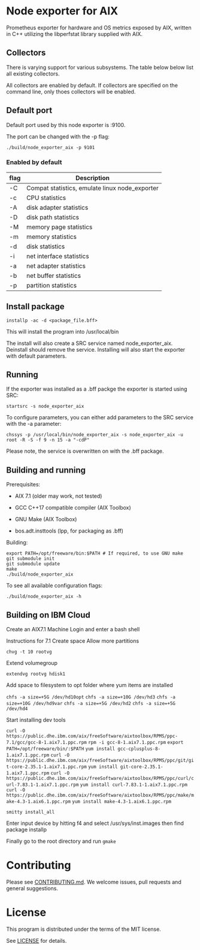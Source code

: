 # Node exporter for AIX

Prometheus exporter for hardware and OS metrics exposed by AIX, written
in C++ utilizing the libperfstat library supplied with AIX.

## Collectors

There is varying support for various subsystems. The table below
below list all existing collectors.

All collectors are enabled by default.  If collectors are specified on the
command line, only thoes collectors will be enabled.

## Default port
Default port used by this node exporter is :9100.

The port can be changed with the -p flag:

    ./build/node_exporter_aix -p 9101

### Enabled by default

flag | Description
-----|-------------
-C | Compat statistics, emulate linux node_exporter
-c | CPU statistics
-A | disk adapter statistics
-D | disk path statistics
-M | memory page statistics
-m | memory statistics
-d | disk statistics
-i | net interface statistics
-a | net adapter statistics
-b | net buffer statistics
-p | partition statistics

## Install package
    installp -ac -d <package_file.bff>

This will install the program into /usr/local/bin

The install will also create a SRC service named node_exporter_aix.  Deinstall should remove the service.  Installing will also start the exporter with default parameters.

## Running

If the exporter was installed as a .bff packge the exporter is started using SRC:

    startsrc -s node_exporter_aix
    
To configure parameters, you can either add parameters to the SRC service with the -a parameter:

    chssys -p /usr/local/bin/node_exporter_aix -s node_exporter_aix -u root -R -S -f 9 -n 15 -a "-cdP"
    
Please note, the service is overwritten on with the .bff package.

## Building and running

Prerequisites:

* AIX 7.1 (older may work, not tested)
* GCC C++17 compatible compiler (AIX Toolbox)
* GNU Make (AIX Toolbox)

* bos.adt.insttools (lpp, for packaging as .bff)

Building:

    export PATH=/opt/freeware/bin:$PATH # If required, to use GNU make
    git submodule init
    git submodule update
    make
    ./build/node_exporter_aix

To see all available configuration flags:

    ./build/node_exporter_aix -h
    
## Building on IBM Cloud

Create an AIX7.1 Machine
Login and enter a bash shell
    
Instructions for 7.1
Create space
Allow more partitions

`chvg -t 10 rootvg`

Extend volumegroup

`extendvg rootvg hdisk1`

Add space to filesystem to opt folder where yum items are installed

`chfs -a size=+5G /dev/hd10opt`
`chfs -a size=+10G /dev/hd3`
`chfs -a size=+10G /dev/hd9var`
`chfs -a size=+5G /dev/hd2`
`chfs -a size=+5G /dev/hd4`

Start installing dev tools

`curl -O https://public.dhe.ibm.com/aix/freeSoftware/aixtoolbox/RPMS/ppc-7.1/gcc/gcc-8-1.aix7.1.ppc.rpm`
`rpm -i gcc-8-1.aix7.1.ppc.rpm`
`export PATH=/opt/freeware/bin/:$PATH`
`yum install gcc-cplusplus-8-1.aix7.1.ppc.rpm`
`curl -O https://public.dhe.ibm.com/aix/freeSoftware/aixtoolbox/RPMS/ppc/git/git-core-2.35.1-1.aix7.1.ppc.rpm`
`yum install git-core-2.35.1-1.aix7.1.ppc.rpm`
`curl -O https://public.dhe.ibm.com/aix/freeSoftware/aixtoolbox/RPMS/ppc/curl/curl-7.83.1-1.aix7.1.ppc.rpm`
`yum install curl-7.83.1-1.aix7.1.ppc.rpm`
`curl -O https://public.dhe.ibm.com/aix/freeSoftware/aixtoolbox/RPMS/ppc/make/make-4.3-1.aix6.1.ppc.rpm`
`yum install make-4.3-1.aix6.1.ppc.rpm`

`smitty install_all`

Enter input device by hitting f4 and select /usr/sys/inst.images then find package installp

Finally go to the root directory and run `gmake`

# Contributing
Please see [CONTRIBUTING.md](CONTRIBUTING.md).  We welcome issues, pull requests and general suggestions.

# License
This program is distributed under the terms of the MIT license.

See [LICENSE](LICENSE) for details.
